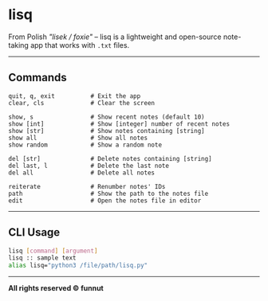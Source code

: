 # lisq

From Polish *"lisek / foxie"* – lisq is a lightweight and open-source note-taking app that works with `.txt` files.

---

## Commands

```
quit, q, exit          # Exit the app  
clear, cls             # Clear the screen  

show, s                # Show recent notes (default 10)  
show [int]             # Show [integer] number of recent notes  
show [str]             # Show notes containing [string]  
show all               # Show all notes  
show random            # Show a random note  

del [str]              # Delete notes containing [string]  
del last, l            # Delete the last note  
del all                # Delete all notes  

reiterate              # Renumber notes' IDs  
path                   # Show the path to the notes file  
edit                   # Open the notes file in editor
```

---

## CLI Usage

```bash
lisq [command] [argument]  
lisq :: sample text  
alias lisq="python3 /file/path/lisq.py"
```

---

**All rights reserved © funnut**
